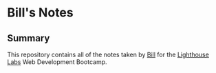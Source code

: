 # Bill's Notes

## Summary 

This repository contains all of the notes taken by [Bill](https://github.com/durabilliam) for the [Lighthouse Labs](https://www.lighthouselabs.ca/) Web Development Bootcamp.